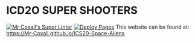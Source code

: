 # ICD2O SUPER SHOOTERS
[![Mr Coxall's Super Linter](https://github.com/ICD2O-Digital-Tech-JackT/ICD2O-Super-Shooters/workflows/Mr%20Coxall's%20Super%20Linter/badge.svg)](https://github.com/ICD2O-Digital-Tech-JackT/ICD2O-Super-Shooters/actions)
[![Deploy Pages](https://github.com/ICD2O-Digital-Tech-JackT/ICD2O-Super-Shooters/workflows/Deploy%20Pages/badge.svg)](https://github.com/ICD2O-Digital-Tech-JackT/ICD2O-Super-Shooters/actions)
This website can be found at: https://Mr-Coxall.github.io/ICS20-Space-Aliens